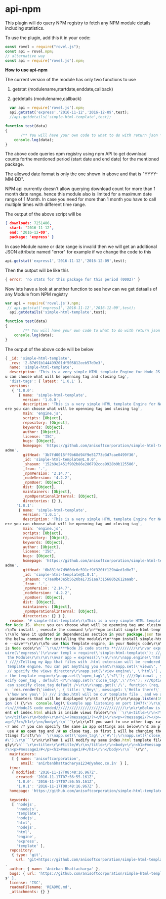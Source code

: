 # api-npm
This plugin will do query NPM registry to fetch any NPM module details including statistics.

To use the plugin, add this it in your code:
```js
const rovel = require("rovel.js");
const api = rovel.npm;
// alternative way
const api = require("rovel.js").npm;
```

**How to use api-npm**

The current version of the module has only two functions to use

1. getstat (modulename,startdate,enddate,callback)

2. getdetails (modulename,callback)
```js
  var api = require('rovel.js').npm;
  api.getstat('express','2016-11-12','2016-12-09',test);
  //api.getdetails('simple-html-template',test);

function test(data)
{
       /** You will have your own code to what to do with return json **/
	console.log(data);
}
```

The above code queries npm registry using npm API to get download counts forthe mentioned period (start date and end date) for the mentioned package.

The allowed date format is only the one shown in above and that is "YYYY-MM-DD".

NPM api currently doesn't allow querying download count for more than 1 month date range. hence this module also is limited for a maximum date range of 1 Month. In case you need for more than 1 month you have to call multiple times with different time range.

The output of the above script will be

```json
{ downloads: 7251486,
  start: '2016-11-12',
  end: '2016-12-09',
  package: 'express' }
```
In case Module name or date range is invalid then we will get an additional JSON attribute named "error" for example if we change the code to this 
```js
api.getstat('express1','2016-11-12','2016-12-09',test);

```

Then the output will be like this

```js
{ error: 'no stats for this package for this period (0002)' }
```

Now lets have a look at another function to see how can we get detaails of any Module from NPM registry
```js
var api = require('rovel.js').npm;
 // api.getstat('express1','2016-11-12','2016-12-09',test);
  api.getdetails('simple-html-template',test);

function test(data)
{
        /** You will have your own code to what to do with return json **/
	console.log(data);
}
```
The output of the above code will be below


```js
{ _id: 'simple-html-template',
  _rev: '2-87d91b144499201df505812eeb57d9e3',
  name: 'simple-html-template',
  description: 'This is a very simple HTML template Engine for Node JS. Where yo
u can choose what will be openning tag and closing tag',
  'dist-tags': { latest: '1.0.1' },
  versions:
   { '1.0.0':
      { name: 'simple-html-template',
        version: '1.0.0',
        description: 'This is a very simple HTML template Engine for Node JS. Wh
ere you can choose what will be openning tag and closing tag',
        main: 'engine.js',
        scripts: [Object],
        repository: [Object],
        keywords: [Object],
        author: [Object],
        license: 'ISC',
        bugs: [Object],
        homepage: 'https://github.com/anisoftcorporation/simple-html-template#re
adme',
        gitHead: '3b7fd0015ff9b68d94f9e51773e3d7cae0499f36',
        _id: 'simple-html-template@1.0.0',
        _shasum: '152b9e2451f902b86e286792cde9928b9b125586',
        _from: '.',
        _npmVersion: '2.14.7',
        _nodeVersion: '4.2.2',
        _npmUser: [Object],
        dist: [Object],
        maintainers: [Object],
        _npmOperationalInternal: [Object],
        directories: {} },
     '1.0.1':
      { name: 'simple-html-template',
        version: '1.0.1',
        description: 'This is a very simple HTML template Engine for Node JS. Wh
ere you can choose what will be openning tag and closing tag',
        main: 'engine.js',
        scripts: [Object],
        repository: [Object],
        keywords: [Object],
        author: [Object],
        license: 'ISC',
        bugs: [Object],
        homepage: 'https://github.com/anisoftcorporation/simple-html-template#re
adme',
        gitHead: '6b831fd7d960dc6c591cf9f320ff129b4ed1d0e7',
        _id: 'simple-html-template@1.0.1',
        _shasum: 'c7ae0b43e5b5620ba17351aa7315680b2612aaab',
        _from: '.',
        _npmVersion: '2.14.7',
        _nodeVersion: '4.2.2',
        _npmUser: [Object],
        dist: [Object],
        maintainers: [Object],
        _npmOperationalInternal: [Object],
        directories: {} } },
  readme: '# simple-html-template\r\nThis is a very simple HTML template Engine
for Node JS. Where you can choose what will be openning tag and closing tag\r\n\
r\nTo install , execute the command \r\n**npm install simple-html-template**\r\n
\r\nTo have it updated in dependencies section in your package.json too execute
the below command for installing the module\r\n**npm install simple-html-templat
e --save**\r\n\r\nTo use this Template engine, in your Nodejs code\r\n\r\nBelow
is Node code\r\n```\r\n//***Node JS code starts **/////////\r\nvar express = req
uire(\'express\')\r\nvar templ = require(\'simple-html-template\'); /////Require
 the Module\r\n\r\n\r\nvar app = express()\r\n\r\n\r\napp.engine(\'html\', templ
) /////Telling my App that files with .html extension will be rendered with this
 template engine. You can put anything you want\r\napp.set(\'views\', \'views\')
 // specify the views directory\r\napp.set(\'view engine\', \'html\') // registe
r the template engine\r\napp.set(\'open_tag\',\'<?\'); ////Optional , you can sp
ecify open_tag , default <?\r\napp.set(\'close_tag\',\'/?>\'); ///Optional , you
 can specify close_tag default />\r\n\r\napp.get(\'/\', function (req, res) {\r\
n  `res.render(\'index\', { title: \'Hey\', message1: \'Hello there!\',message2:
 \'how are you\' }) /// index.html will be our template file , and we are passin
g parameters that will be displayed \r\n\t  \r\n})\r\n\r\napp.listen(1947, funct
ion () {\r\n  console.log(\'Example app listening on port 1947!\')\r\n})\r\n```\
r\n///NodeJS code ended///////////////////////////////\r\n\r\nBelow is the ccont
ent of index.html which is inside views folder\r\n```\r\n<title>\r\n<?title/?>\r
\n</title>\r\n<body>\r\n<h1><?message1/?></h1>\r\n<p><?message2/?></p><h1><?mess
age1/?></h1>\r\n</body>\r\n```\r\n\r\nIf you want to use other tags rather than
<? and /? you can specify the same in app settings ass below\r\nI am planning to
 use # as open tag and /# as close tag, so first i will be changing the below se
ttings first\r\n```\r\napp.set(\'open_tag\',\'#\');\r\napp.set(\'close_tag\',\'/
#\');\r\n```\r\n\r\nThen i will modify my same index.html template file accordin
gly\r\n```\r\n<title>\r\n#title/#\r\n</title>\r\n<body>\r\n<h1>#message1/#</h1>\
r\n<p>#message2/#</p><h1>#message1/#</h1>\r\n</body>\r\n```\r\n',
  maintainers:
   [ { name: 'anisoftcorporation',
       email: 'anirbanbhattacharya1234@yahoo.co.in' } ],
  time:
   { modified: '2016-11-17T08:48:16.967Z',
     created: '2016-11-17T07:56:55.161Z',
     '1.0.0': '2016-11-17T07:56:55.161Z',
     '1.0.1': '2016-11-17T08:48:16.967Z' },
  homepage: 'https://github.com/anisoftcorporation/simple-html-template#readme',

  keywords:
   [ 'nodejs',
     'nnodejs',
     'template',
     'nodejs',
     'html',
     'nodejs',
     'html',
     'engine',
     'express',
     'template' ],
  repository:
   { type: 'git',
     url: 'git+https://github.com/anisoftcorporation/simple-html-template.git' }
,
  author: { name: 'Anirban Bhattacharya' },
  bugs: { url: 'https://github.com/anisoftcorporation/simple-html-template/issue
s' },
  license: 'ISC',
  readmeFilename: 'README.md',
  _attachments: {} }
  ```
  
  